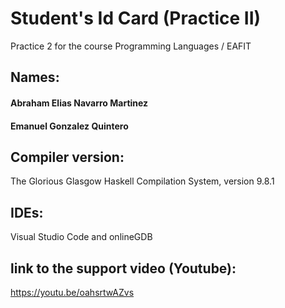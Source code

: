 # Student's Id Card (Practice II)
Practice 2 for the course Programming Languages / EAFIT
## Names:
#### Abraham Elias Navarro Martinez
#### Emanuel Gonzalez Quintero
## Compiler version: 
The Glorious Glasgow Haskell Compilation System, version 9.8.1
## IDEs:
Visual Studio Code and onlineGDB
## link to the support video (Youtube):
https://youtu.be/oahsrtwAZvs
